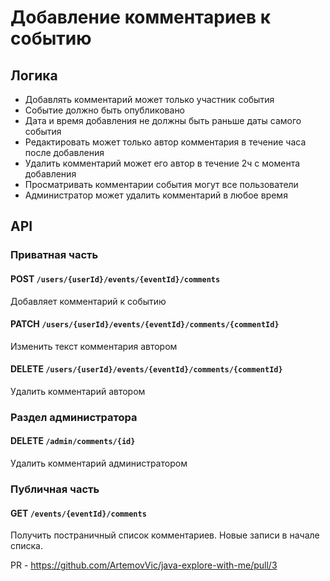 # Добавление комментариев к событию

## Логика
- Добавлять комментарий может только участник события
- Событие должно быть опубликовано
- Дата и время добавления не должны быть раньше даты самого события
- Редактировать может только автор комментария в течение часа после добавления
- Удалить комментарий может его автор в течение 2ч с момента добавления
- Просматривать комментарии события могут все пользователи
- Администратор может удалить комментарий в любое время

## API

### Приватная часть
#### POST `/users/{userId}/events/{eventId}/comments`
Добавляет комментарий к событию

#### PATCH `/users/{userId}/events/{eventId}/comments/{commentId}`
Изменить текст комментария автором

#### DELETE `/users/{userId}/events/{eventId}/comments/{commentId}`
Удалить комментарий автором

### Раздел администратора
#### DELETE `/admin/comments/{id}`
Удалить комментарий администратором

### Публичная часть
#### GET `/events/{eventId}/comments`
Получить постраничный список комментариев.
Новые записи в начале списка.

PR - https://github.com/ArtemovVic/java-explore-with-me/pull/3